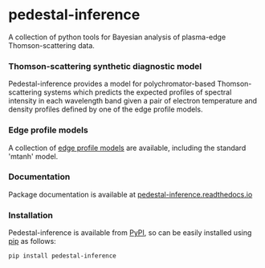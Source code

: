 # pedestal-inference

A collection of python tools for Bayesian analysis of plasma-edge Thomson-scattering data.

### Thomson-scattering synthetic diagnostic model
Pedestal-inference provides a model for polychromator-based Thomson-scattering systems
which predicts the expected profiles of spectral intensity in each wavelength band given
a pair of electron temperature and density profiles defined by one of the edge profile
models.


### Edge profile models
A collection of [edge profile models](https://pedestal-inference.readthedocs.io/en/latest/models.html)
are available, including the standard 'mtanh' model.


### Documentation
Package documentation is available at [pedestal-inference.readthedocs.io](https://pedestal-inference.readthedocs.io/en/latest/index.html)


### Installation
Pedestal-inference is available from [PyPI](https://pypi.org/project/pedestal-inference/), 
so can be easily installed using [pip](https://pip.pypa.io/en/stable/) as follows:
```bash
pip install pedestal-inference
```